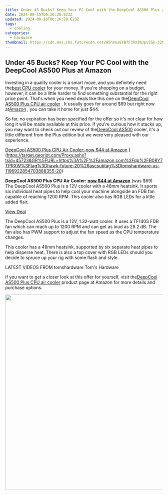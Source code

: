 ```yaml
---
title: Under 45 Bucks? Keep Your PC Cool with the DeepCool AS500 Plus at Amazon!
date: 2024-08-15T06:26:28.623Z
updated: 2024-08-16T06:26:28.623Z
tags:
  - cooling
categories:
  - hardware
thumbnail: https://cdn.mos.cms.futurecdn.net/A5hVusEYB7F3hX3NJpvCGk-320-80.jpg
---
```


## Under 45 Bucks? Keep Your PC Cool with the DeepCool AS500 Plus at Amazon

Investing in a quality cooler is a smart move, and you definitely need the[best CPU cooler](https://www.tomshardware.com/reviews/best-cpu-coolers,4181.html) for your money. If you're shopping on a budget, however, it can be a little harder to find something substantial for the right price point. That's when you need deals like this one on the[DeepCool AS500 Plus CPU air cooler](https://target.georiot.com/Proxy.ashx?tsid=45723&GR%5FURL=https%3A%2F%2Famazon.com%2Fdp%2FB08Y7TPRXW%3Ftag%3Dhawk-future-20%26ascsubtag%3Dtomshardware-us-2270842819961426424-20) . It usually goes for around $69 but right now at[Amazon](https://www.tomshardware.com/tag/amazon) , you can take it home for just $44.

 So far, no expiration has been specified for the offer so it's not clear for how long it will be made available at this price. If you're curious how it stacks up, you may want to check out our review of the[DeepCool AS500](https://www.tomshardware.com/reviews/deepcool-as500) cooler, it's a little different from the Plus edition but we were very pleased with our experience.

[DeepCool AS500 Plus CPU Air Cooler: now $44 at Amazon](https://cdn.mos.cms.futurecdn.net/YZTzsskjgd4VpYF9VNpQoi-200-100.jpg "DeepCool AS500 Plus CPU Air Cooler: now $44 at Amazon") ](https://target.georiot.com/Proxy.ashx?tsid=45723&GR%5FURL=https%3A%2F%2Famazon.com%2Fdp%2FB08Y7TPRXW%3Ftag%3Dhawk-future-20%26ascsubtag%3Dtomshardware-us-1196922854703888355-20)

**DeepCool AS500 Plus CPU Air Cooler:** [**now $44 at Amazon**](https://target.georiot.com/Proxy.ashx?tsid=45723&GR%5FURL=https%3A%2F%2Famazon.com%2Fdp%2FB08Y7TPRXW%3Ftag%3Dhawk-future-20%26ascsubtag%3Dtomshardware-us-1208728374722915022-20) (was $69)  
 The DeepCool AS500 Plus is a 12V cooler with a 48mm heatsink. It sports six individual heat pipes to help cool your machine alongside an FDB fan capable of reaching 1200 RPM. This cooler also has RGB LEDs for a little added flair.

[View Deal](https://target.georiot.com/Proxy.ashx?tsid=45723&GR%5FURL=https%3A%2F%2Famazon.com%2Fdp%2FB08Y7TPRXW%3Ftag%3Dhawk-future-20%26ascsubtag%3Dtomshardware-us-1196922854703888355-20)

 The DeepCool AS500 Plus is a 12V, 1.32-watt cooler. It uses a TF140S FDB fan which can reach up to 1200 RPM and can get as loud as 29.2 dB. The fan also has PWM support to adjust the fan speed as the CPU temperature changes.

 This cooler has a 48mm heatsink, supported by six separate heat pipes to help disperse heat. There is also a top cover with RGB LEDs should you decide to spruce up your rig with some flash and style.

 LATEST VIDEOS FROM tomshardware Tom's Hardware

 If you want to get a closer look at this offer for yourself, visit the[DeepCool AS500 Plus CPU air cooler](https://target.georiot.com/Proxy.ashx?tsid=45723&GR%5FURL=https%3A%2F%2Famazon.com%2Fdp%2FB08Y7TPRXW%3Ftag%3Dhawk-future-20%26ascsubtag%3Dtomshardware-us-2270842819961426424-20) product page at Amazon for more details and purchase options.


<ins class="adsbygoogle"
     style="display:block"
     data-ad-format="autorelaxed"
     data-ad-client="ca-pub-7571918770474297"
     data-ad-slot="1223367746"></ins>



<ins class="adsbygoogle"
     style="display:block"
     data-ad-client="ca-pub-7571918770474297"
     data-ad-slot="8358498916"
     data-ad-format="auto"
     data-full-width-responsive="true"></ins>



<!-- affiliate ads begin -->
<a href="https://electronicx.pxf.io/c/5597632/1872496/14483" target="_top" id="1872496"><img src="//a.impactradius-go.com/display-ad/14483-1872496" border="0" alt="" width="750" height="625"/></a><img height="0" width="0" src="https://imp.pxf.io/i/5597632/1872496/14483" style="position:absolute;visibility:hidden;" border="0" />
<!-- affiliate ads end -->